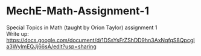# MechE-Math-Assignment-1
Special Topics in Math (taught by Orion Taylor) assignment 1
<br/> Write up: https://docs.google.com/document/d/1DSsYsFrZShDD9hn3AxNqfqS8QpcgIa3WylmEQJj66sA/edit?usp=sharing 
